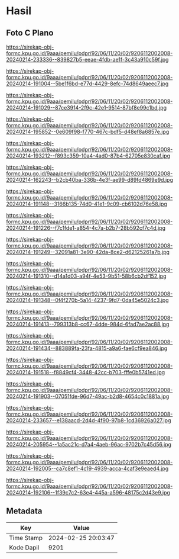# Hasil

## Foto C Plano

https://sirekap-obj-formc.kpu.go.id/9aaa/pemilu/pdpr/92/06/11/20/02/9206112002008-20240214-233336--839827b5-eeae-4fdb-ae1f-3c43a910c59f.jpg

https://sirekap-obj-formc.kpu.go.id/9aaa/pemilu/pdpr/92/06/11/20/02/9206112002008-20240214-191004--5be1f6bd-e77d-4429-8efc-74d8649aeec7.jpg

https://sirekap-obj-formc.kpu.go.id/9aaa/pemilu/pdpr/92/06/11/20/02/9206112002008-20240214-191029--87ce3914-2f9c-42e1-9514-87bf8e99c1bd.jpg

https://sirekap-obj-formc.kpu.go.id/9aaa/pemilu/pdpr/92/06/11/20/02/9206112002008-20240214-195852--0e609f98-f770-467c-bdf5-d48ef8a6857e.jpg

https://sirekap-obj-formc.kpu.go.id/9aaa/pemilu/pdpr/92/06/11/20/02/9206112002008-20240214-193212--f893c359-10a4-4ad0-87b4-62705e830caf.jpg

https://sirekap-obj-formc.kpu.go.id/9aaa/pemilu/pdpr/92/06/11/20/02/9206112002008-20240214-162243--b2cb40ba-336b-4e3f-ae99-d89fd4869e9d.jpg

https://sirekap-obj-formc.kpu.go.id/9aaa/pemilu/pdpr/92/06/11/20/02/9206112002008-20240214-191148--3166b135-74d0-41e1-9c09-cb6102d76e58.jpg

https://sirekap-obj-formc.kpu.go.id/9aaa/pemilu/pdpr/92/06/11/20/02/9206112002008-20240214-191226--f7c1fde1-a854-4c7a-b2b7-28b592cf7c4d.jpg

https://sirekap-obj-formc.kpu.go.id/9aaa/pemilu/pdpr/92/06/11/20/02/9206112002008-20240214-191249--32091a81-3e90-42da-8ce2-d62125261a7b.jpg

https://sirekap-obj-formc.kpu.go.id/9aaa/pemilu/pdpr/92/06/11/20/02/9206112002008-20240214-191310--d14a1d03-a94f-4e53-9b51-58b6cb2df152.jpg

https://sirekap-obj-formc.kpu.go.id/9aaa/pemilu/pdpr/92/06/11/20/02/9206112002008-20240214-191348--0f4f270b-5a14-4237-9fd7-0da45e5024c3.jpg

https://sirekap-obj-formc.kpu.go.id/9aaa/pemilu/pdpr/92/06/11/20/02/9206112002008-20240214-191413--799313b8-cc67-4dde-984d-6fad7ae2ac88.jpg

https://sirekap-obj-formc.kpu.go.id/9aaa/pemilu/pdpr/92/06/11/20/02/9206112002008-20240214-191434--883889fa-23fa-4815-a9a6-fae6cf9ea846.jpg

https://sirekap-obj-formc.kpu.go.id/9aaa/pemilu/pdpr/92/06/11/20/02/9206112002008-20240214-191518--f8849cf4-3448-42cc-b703-fffe0b5741ed.jpg

https://sirekap-obj-formc.kpu.go.id/9aaa/pemilu/pdpr/92/06/11/20/02/9206112002008-20240214-191903--07051fde-96d7-49ac-b2d8-4654c0c1881a.jpg

https://sirekap-obj-formc.kpu.go.id/9aaa/pemilu/pdpr/92/06/11/20/02/9206112002008-20240214-233657--e138aacd-2d4d-4f90-97b8-1cd36926a027.jpg

https://sirekap-obj-formc.kpu.go.id/9aaa/pemilu/pdpr/92/06/11/20/02/9206112002008-20240214-205954--1a5ac21c-d7a4-4aeb-96ac-9702b7c45d56.jpg

https://sirekap-obj-formc.kpu.go.id/9aaa/pemilu/pdpr/92/06/11/20/02/9206112002008-20240214-192005--ca7c8ef1-4c19-4939-acca-4caf3e9eaed4.jpg

https://sirekap-obj-formc.kpu.go.id/9aaa/pemilu/pdpr/92/06/11/20/02/9206112002008-20240214-192106--1f39c7c2-63e4-445a-a596-48175c2d43e9.jpg


## Metadata

| Key        | Value               |
| ---------- | ------------------- |
| Time Stamp | 2024-02-25 20:03:47 |
| Kode Dapil | 9201                |



